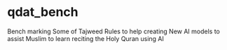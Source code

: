# qdat_bench
Bench marking Some of Tajweed Rules to help creating New AI models to assist Muslim to learn reciting the Holy Quran using AI
